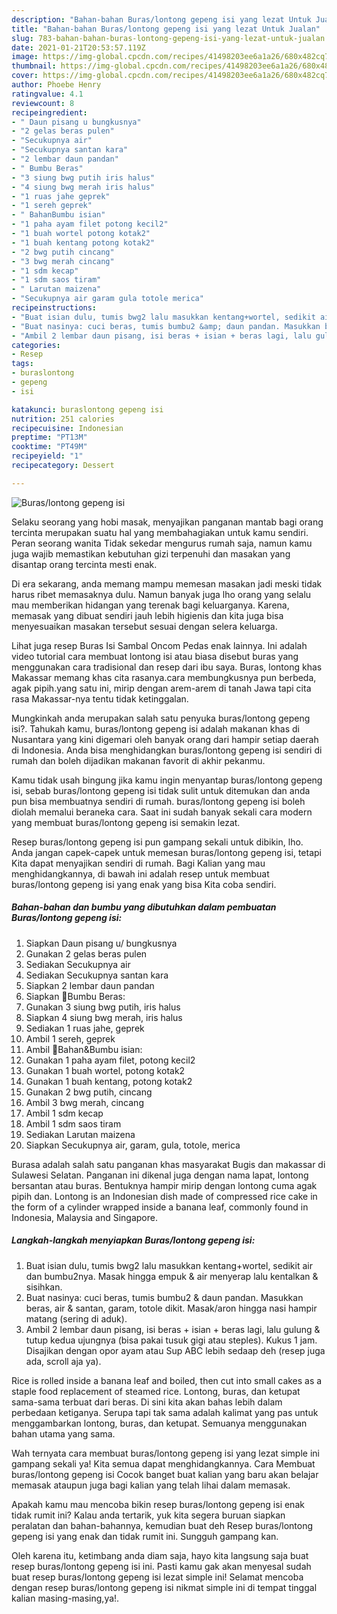 ```yaml
---
description: "Bahan-bahan Buras/lontong gepeng isi yang lezat Untuk Jualan"
title: "Bahan-bahan Buras/lontong gepeng isi yang lezat Untuk Jualan"
slug: 783-bahan-bahan-buras-lontong-gepeng-isi-yang-lezat-untuk-jualan
date: 2021-01-21T20:53:57.119Z
image: https://img-global.cpcdn.com/recipes/41498203ee6a1a26/680x482cq70/buraslontong-gepeng-isi-foto-resep-utama.jpg
thumbnail: https://img-global.cpcdn.com/recipes/41498203ee6a1a26/680x482cq70/buraslontong-gepeng-isi-foto-resep-utama.jpg
cover: https://img-global.cpcdn.com/recipes/41498203ee6a1a26/680x482cq70/buraslontong-gepeng-isi-foto-resep-utama.jpg
author: Phoebe Henry
ratingvalue: 4.1
reviewcount: 8
recipeingredient:
- " Daun pisang u bungkusnya"
- "2 gelas beras pulen"
- "Secukupnya air"
- "Secukupnya santan kara"
- "2 lembar daun pandan"
- " Bumbu Beras"
- "3 siung bwg putih iris halus"
- "4 siung bwg merah iris halus"
- "1 ruas jahe geprek"
- "1 sereh geprek"
- " BahanBumbu isian"
- "1 paha ayam filet potong kecil2"
- "1 buah wortel potong kotak2"
- "1 buah kentang potong kotak2"
- "2 bwg putih cincang"
- "3 bwg merah cincang"
- "1 sdm kecap"
- "1 sdm saos tiram"
- " Larutan maizena"
- "Secukupnya air garam gula totole merica"
recipeinstructions:
- "Buat isian dulu, tumis bwg2 lalu masukkan kentang+wortel, sedikit air dan bumbu2nya. Masak hingga empuk &amp; air menyerap lalu kentalkan &amp; sisihkan."
- "Buat nasinya: cuci beras, tumis bumbu2 &amp; daun pandan. Masukkan beras, air &amp; santan, garam, totole dikit. Masak/aron hingga nasi hampir matang (sering di aduk)."
- "Ambil 2 lembar daun pisang, isi beras + isian + beras lagi, lalu gulung &amp; tutup kedua ujungnya (bisa pakai tusuk gigi atau steples). Kukus 1 jam. Disajikan dengan opor ayam atau Sup ABC lebih sedaap deh (resep juga ada, scroll aja ya)."
categories:
- Resep
tags:
- buraslontong
- gepeng
- isi

katakunci: buraslontong gepeng isi 
nutrition: 251 calories
recipecuisine: Indonesian
preptime: "PT13M"
cooktime: "PT49M"
recipeyield: "1"
recipecategory: Dessert

---
```



![Buras/lontong gepeng isi](https://img-global.cpcdn.com/recipes/41498203ee6a1a26/680x482cq70/buraslontong-gepeng-isi-foto-resep-utama.jpg)

Selaku seorang yang hobi masak, menyajikan panganan mantab bagi orang tercinta merupakan suatu hal yang membahagiakan untuk kamu sendiri. Peran seorang  wanita Tidak sekedar mengurus rumah saja, namun kamu juga wajib memastikan kebutuhan gizi terpenuhi dan masakan yang disantap orang tercinta mesti enak.

Di era  sekarang, anda memang mampu memesan masakan jadi meski tidak harus ribet memasaknya dulu. Namun banyak juga lho orang yang selalu mau memberikan hidangan yang terenak bagi keluarganya. Karena, memasak yang dibuat sendiri jauh lebih higienis dan kita juga bisa menyesuaikan masakan tersebut sesuai dengan selera keluarga. 

Lihat juga resep Buras Isi Sambal Oncom Pedas enak lainnya. Ini adalah video tutorial cara membuat lontong isi atau biasa disebut buras yang menggunakan cara tradisional dan resep dari ibu saya. Buras, lontong khas Makassar memang khas cita rasanya.cara membungkusnya pun berbeda, agak pipih.yang satu ini, mirip dengan arem-arem di tanah Jawa tapi cita rasa Makassar-nya tentu tidak ketinggalan.

Mungkinkah anda merupakan salah satu penyuka buras/lontong gepeng isi?. Tahukah kamu, buras/lontong gepeng isi adalah makanan khas di Nusantara yang kini digemari oleh banyak orang dari hampir setiap daerah di Indonesia. Anda bisa menghidangkan buras/lontong gepeng isi sendiri di rumah dan boleh dijadikan makanan favorit di akhir pekanmu.

Kamu tidak usah bingung jika kamu ingin menyantap buras/lontong gepeng isi, sebab buras/lontong gepeng isi tidak sulit untuk ditemukan dan anda pun bisa membuatnya sendiri di rumah. buras/lontong gepeng isi boleh diolah memalui beraneka cara. Saat ini sudah banyak sekali cara modern yang membuat buras/lontong gepeng isi semakin lezat.

Resep buras/lontong gepeng isi pun gampang sekali untuk dibikin, lho. Anda jangan capek-capek untuk memesan buras/lontong gepeng isi, tetapi Kita dapat menyajikan sendiri di rumah. Bagi Kalian yang mau menghidangkannya, di bawah ini adalah resep untuk membuat buras/lontong gepeng isi yang enak yang bisa Kita coba sendiri.

<!--inarticleads1-->

##### Bahan-bahan dan bumbu yang dibutuhkan dalam pembuatan Buras/lontong gepeng isi:

1. Siapkan  Daun pisang u/ bungkusnya
1. Gunakan 2 gelas beras pulen
1. Sediakan Secukupnya air
1. Sediakan Secukupnya santan kara
1. Siapkan 2 lembar daun pandan
1. Siapkan  🍁Bumbu Beras:
1. Gunakan 3 siung bwg putih, iris halus
1. Siapkan 4 siung bwg merah, iris halus
1. Sediakan 1 ruas jahe, geprek
1. Ambil 1 sereh, geprek
1. Ambil  🍁Bahan&amp;Bumbu isian:
1. Gunakan 1 paha ayam filet, potong kecil2
1. Gunakan 1 buah wortel, potong kotak2
1. Gunakan 1 buah kentang, potong kotak2
1. Gunakan 2 bwg putih, cincang
1. Ambil 3 bwg merah, cincang
1. Ambil 1 sdm kecap
1. Ambil 1 sdm saos tiram
1. Sediakan  Larutan maizena
1. Siapkan Secukupnya air, garam, gula, totole, merica


Burasa adalah salah satu panganan khas masyarakat Bugis dan makassar di Sulawesi Selatan. Panganan ini dikenal juga dengan nama lapat, lontong bersantan atau buras. Bentuknya hampir mirip dengan lontong cuma agak pipih dan. Lontong is an Indonesian dish made of compressed rice cake in the form of a cylinder wrapped inside a banana leaf, commonly found in Indonesia, Malaysia and Singapore. 

<!--inarticleads2-->

##### Langkah-langkah menyiapkan Buras/lontong gepeng isi:

1. Buat isian dulu, tumis bwg2 lalu masukkan kentang+wortel, sedikit air dan bumbu2nya. Masak hingga empuk &amp; air menyerap lalu kentalkan &amp; sisihkan.
1. Buat nasinya: cuci beras, tumis bumbu2 &amp; daun pandan. Masukkan beras, air &amp; santan, garam, totole dikit. Masak/aron hingga nasi hampir matang (sering di aduk).
1. Ambil 2 lembar daun pisang, isi beras + isian + beras lagi, lalu gulung &amp; tutup kedua ujungnya (bisa pakai tusuk gigi atau steples). Kukus 1 jam. Disajikan dengan opor ayam atau Sup ABC lebih sedaap deh (resep juga ada, scroll aja ya).


Rice is rolled inside a banana leaf and boiled, then cut into small cakes as a staple food replacement of steamed rice. Lontong, buras, dan ketupat sama-sama terbuat dari beras. Di sini kita akan bahas lebih dalam perbedaan ketiganya. Serupa tapi tak sama adalah kalimat yang pas untuk menggambarkan lontong, buras, dan ketupat. Semuanya menggunakan bahan utama yang sama. 

Wah ternyata cara membuat buras/lontong gepeng isi yang lezat simple ini gampang sekali ya! Kita semua dapat menghidangkannya. Cara Membuat buras/lontong gepeng isi Cocok banget buat kalian yang baru akan belajar memasak ataupun juga bagi kalian yang telah lihai dalam memasak.

Apakah kamu mau mencoba bikin resep buras/lontong gepeng isi enak tidak rumit ini? Kalau anda tertarik, yuk kita segera buruan siapkan peralatan dan bahan-bahannya, kemudian buat deh Resep buras/lontong gepeng isi yang enak dan tidak rumit ini. Sungguh gampang kan. 

Oleh karena itu, ketimbang anda diam saja, hayo kita langsung saja buat resep buras/lontong gepeng isi ini. Pasti kamu gak akan menyesal sudah buat resep buras/lontong gepeng isi lezat simple ini! Selamat mencoba dengan resep buras/lontong gepeng isi nikmat simple ini di tempat tinggal kalian masing-masing,ya!.

